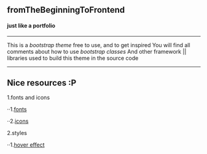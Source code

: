 ## fromTheBeginningToFrontend
#### just like a portfolio 
___

This is a *bootstrap theme* free to use, and to get inspired
You will find all comments about how to use *bootstrap classes* 
And other framework || libraries used to build this theme in the source code
___

## Nice resources :P
1.fonts and icons

··1.[fonts](https://fonts.google.com)

··2.[icons](https://material.io/resources/icons/?style=baseline)

2.styles

··1.[hover effect](https://ianlunn.github.io/Hover)
